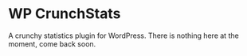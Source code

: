 # WP CrunchStats

A crunchy statistics plugin for WordPress. There is nothing here at the moment, come back soon.
